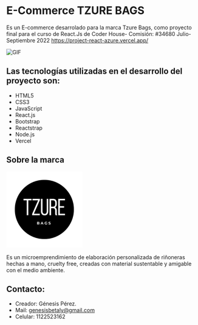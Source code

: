 # E-Commerce TZURE BAGS

Es un E-commerce desarrolado para la marca Tzure Bags, como proyecto final para el curso de React.Js de Coder House- Comisión: #34680 Julio- Septiembre 2022
<https://project-react-azure.vercel.app/>

![GIF](https://media.giphy.com/media/tp9qSGTQI4znyGb2Rq/giphy.gif)

## Las tecnologías utilizadas en el desarrollo del proyecto son:
* HTML5
* CSS3
* JavaScript 
* React.js
* Bootstrap 
* Reactstrap
* Node.js
* Vercel

## Sobre la marca
 <img  src="./public/img/favicon.ico" width="200vh" />

Es un microemprendimiento de elaboración personalizada de riñoneras hechas a mano, cruelty free, creadas con material sustentable y amigable con el medio ambiente. 

## Contacto:
* Creador: Génesis Pérez.
* Mail: genesisbetaly@gmail.com
* Celular: 1122523162



